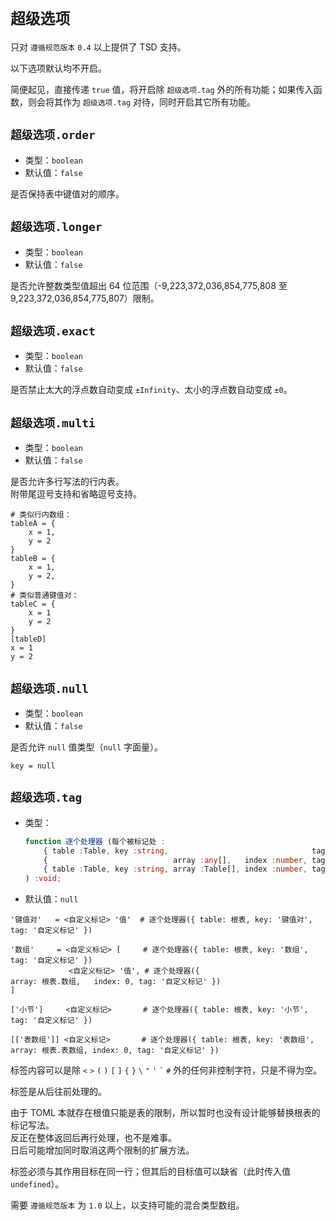 ﻿
`超级选项`
==========

只对 `遵循规范版本` `0.4` 以上提供了 TSD 支持。

以下选项默认均不开启。

简便起见，直接传递 `true` 值，将开启除 `超级选项.tag` 外的所有功能；如果传入函数，则会将其作为 `超级选项.tag` 对待，同时开启其它所有功能。

`超级选项.order`
----------------

*   类型：`boolean`
*   默认值：`false`

是否保持表中键值对的顺序。

`超级选项.longer`
-----------------

*   类型：`boolean`
*   默认值：`false`

是否允许整数类型值超出 64 位范围（-9,223,372,036,854,775,808 至 9,223,372,036,854,775,807）限制。

`超级选项.exact`
----------------

*   类型：`boolean`
*   默认值：`false`

是否禁止太大的浮点数自动变成 `±Infinity`、太小的浮点数自动变成 `±0`。

`超级选项.multi`
----------------

*   类型：`boolean`
*   默认值：`false`

是否允许多行写法的行内表。  
附带尾逗号支持和省略逗号支持。

```
# 类似行内数组：
tableA = {
    x = 1,
    y = 2
}
tableB = {
    x = 1,
    y = 2,
}
# 类似普通键值对：
tableC = {
    x = 1
    y = 2
}
[tableD]
x = 1
y = 2
```

`超级选项.null`
---------------

*   类型：`boolean`
*   默认值：`false`

是否允许 `null` 值类型（`null` 字面量）。

```
key = null
```

`超级选项.tag`
--------------

*   类型：
    ```typescript
    function 逐个处理器 (每个被标记处 :
        { table :Table, key :string,                                tag :string } |
        {                            array :any[],   index :number, tag :string } |
        { table :Table, key :string, array :Table[], index :number, tag :string }
    ) :void;
    ```
*   默认值：`null`

```
'键值对'   = <自定义标记> '值'  # 逐个处理器({ table: 根表, key: '键值对',                               tag: '自定义标记' })

'数组'     = <自定义标记> [     # 逐个处理器({ table: 根表, key: '数组',                                 tag: '自定义标记' })
             <自定义标记> '值', # 逐个处理器({                             array: 根表.数组,   index: 0, tag: '自定义标记' })
]

['小节']     <自定义标记>       # 逐个处理器({ table: 根表, key: '小节',                                 tag: '自定义标记' })

[['表数组']] <自定义标记>       # 逐个处理器({ table: 根表, key: '表数组', array: 根表.表数组, index: 0, tag: '自定义标记' })
```

标签内容可以是除 `<` `>` `(` `)` `[` `]` `{` `}` <code>&#92;</code> `"` `'` <code>&#96;</code> `#` 外的任何非控制字符，只是不得为空。

标签是从后往前处理的。

由于 TOML 本就存在根值只能是表的限制，所以暂时也没有设计能够替换根表的标记写法。  
反正在整体返回后再行处理，也不是难事。  
日后可能增加同时取消这两个限制的扩展方法。

标签必须与其作用目标在同一行；但其后的目标值可以缺省（此时传入值 `undefined`）。

需要 `遵循规范版本` 为 `1.0` 以上，以支持可能的混合类型数组。
